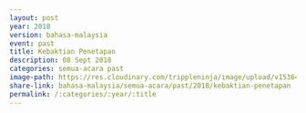 ```yaml
---
layout: post
year: 2018
version: bahasa-malaysia
event: past
title: Kebaktian Penetapan
description: 08 Sept 2018
categories: semua-acara past
image-path: https://res.cloudinary.com/trippleninja/image/upload/v1536433446/Confirmation%20Service/Sept2018/cs36.jpg
share-link: bahasa-malaysia/semua-acara/past/2018/kebaktian-penetapan
permalink: /:categories/:year/:title
---
```

